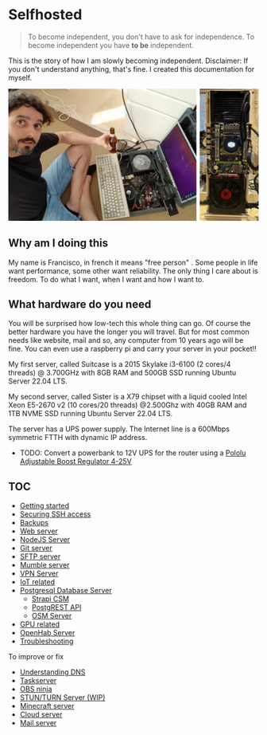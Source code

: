 # Selfhosted

> To become independent, you don't have to  ask for independence. To become independent you have **to be** independent.

This is the story of how I am slowly becoming independent. Disclaimer: If you don't understand anything, that's fine. I created this documentation for myself.

![](img/suitcase.jpg)

## Why am I doing this

My name is Francisco, in french it means "free person" . Some people in life want performance, some other want reliability. The only thing I care about is freedom. To do what I want, when I want and how I want to.

## What hardware do you need

You will be surprised how low-tech this whole thing can go. Of course the better hardware you have the longer you will travel. But for most common needs like website, mail and so, any computer from 10 years ago will be fine. You can even use a raspberry pi and carry your server in your pocket!! 

My first server, called Suitcase is a 2015 Skylake i3-6100 (2 cores/4 threads) @ 3.700GHz with 8GB RAM and 500GB SSD running Ubuntu Server 22.04 LTS. 

My second server, called Sister is a X79 chipset with a liquid cooled Intel Xeon E5-2670 v2 (10 cores/20 threads) @2.500Ghz with 40GB RAM and 1TB NVME SSD running Ubuntu Server 22.04 LTS.

The server has a UPS power supply. The Internet line is a 600Mbps symmetric FTTH with dynamic IP address.

- TODO: Convert a powerbank to 12V UPS for the router using a [Pololu Adjustable Boost Regulator 4-25V](https://www.pololu.com/product/799/specs)

## TOC

- [Getting started](doc/getstarted.md)
- [Securing SSH access](doc/security.md)
- [Backups](doc/backups.md)
- [Web server](doc/web.md)
- [NodeJS Server](doc/nodejs.md)
- [Git server](doc/git.md)
- [SFTP server](doc/sftp.md)
- [Mumble server](doc/mumble.md)
- [VPN Server](doc/vpn.md)
- [IoT related](doc/iot.md)
- [Postgresql Database Server](doc/postgres.md)
  - [Strapi CSM](doc/strapi.md)
  - [PostgREST API](doc/postgrest.md)
  - [OSM Server](doc/osm.md)
- [GPU related](doc/gpu.md)
- [OpenHab Server](doc/openhab.md)
- [Troubleshooting](doc/troubleshooting.md)


To improve or fix
- [Understanding DNS](doc/dns.md)
- [Taskserver](doc/taskserver.md)
- [OBS ninja](doc/obsninja.md)
- [STUN/TURN Server (WIP)](doc/turn.md)
- [Minecraft server](doc/minecraft.md)
- [Cloud server](doc/cloud.md)
- [Mail server](doc/mail.md)

